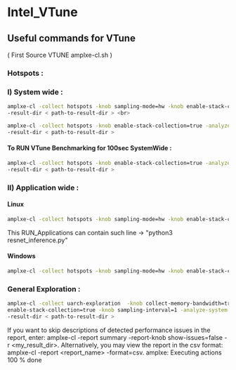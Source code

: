 # Intel_VTune

## Useful commands for VTune

( First Source VTUNE amplxe-cl.sh ) 

### Hotspots :

### I) System wide :
```bash
amplxe-cl -collect hotspots -knob sampling-mode=hw -knob enable-stack-collection=true --duration unlimited \
-result-dir < path-to-result-dir > <br>
 ```
 ```bash
amplxe-cl -collect hotspots -knob enable-stack-collection=true -analyze-system -finalization-mode=full --duration unlimited \
-result-dir < path-to-result-dir >
 ```
#### To RUN VTune Benchmarking for 100sec SystemWide :
```bash
amplxe-cl -collect hotspots -knob enable-stack-collection=true -analyze-system -finalization-mode=full --duration 100 \
-result-dir < path-to-result-dir >
 ```

 ### II) Application wide : 

#### Linux 
```bash
amplxe-cl -collect hotspots -knob sampling-mode=hw -knob enable-stack-collection=true -analyze-system -finalization-mode=full ./RUN_Application.sh
```
This RUN_Applications can contain such line -> "python3 resnet_inference.py"

 #### Windows 
```bash
amplxe-cl -collect hotspots -knob sampling-mode=hw -knob enable-stack-collection=true -analyze-system -finalization-mode=full -app-working-dir C:\Users\asirra\AppData\Local\Programs\Python\Python35 -- C:\Users\asirra\AppData\Local\Programs\Python\Python35\python.exe C:\Users\asirra\Desktop\MayBeImp\resnet_inference.py
```
 ### General Exploration : 
 ```bash
amplxe-cl -collect uarch-exploration  -knob collect-memory-bandwidth=true -knob \
enable-stack-collection=true -knob sampling-interval=1 -analyze-system -finalization-mode=full --duration 100 \
-result-dir < path-to-result-dir >
```
If you want to skip descriptions of detected performance issues in the report,
enter: amplxe-cl -report summary -report-knob show-issues=false -r
<my_result_dir>. Alternatively, you may view the report in the csv format:
amplxe-cl -report <report_name> -format=csv.
amplxe: Executing actions 100 % done
